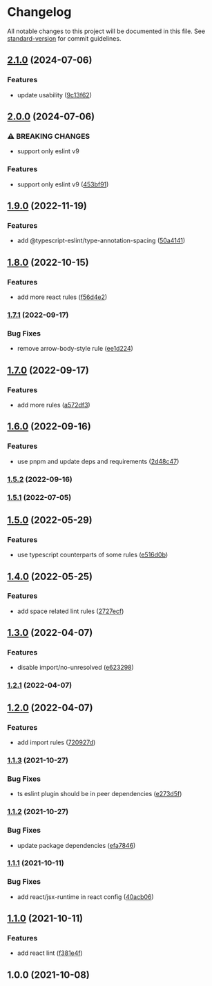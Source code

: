 # Changelog

All notable changes to this project will be documented in this file. See [standard-version](https://github.com/conventional-changelog/standard-version) for commit guidelines.

## [2.1.0](https://github.com/ddadaal/eslintrc/compare/v2.0.0...v2.1.0) (2024-07-06)


### Features

* update usability ([9c13f62](https://github.com/ddadaal/eslintrc/commit/9c13f62329c68583ddd08765beb46959267cc7a0))

## [2.0.0](https://github.com/ddadaal/eslintrc/compare/v1.9.0...v2.0.0) (2024-07-06)


### ⚠ BREAKING CHANGES

* support only eslint v9

### Features

* support only eslint v9 ([453bf91](https://github.com/ddadaal/eslintrc/commit/453bf91ceaba1f6c5aca8b5adba895600bbabc4e))

## [1.9.0](https://github.com/ddadaal/eslintrc/compare/v1.8.0...v1.9.0) (2022-11-19)


### Features

* add @typescript-eslint/type-annotation-spacing ([50a4141](https://github.com/ddadaal/eslintrc/commit/50a4141f759a5c57d2919c9efe105020fca09593))

## [1.8.0](https://github.com/ddadaal/eslintrc/compare/v1.7.1...v1.8.0) (2022-10-15)


### Features

* add more react rules ([f56d4e2](https://github.com/ddadaal/eslintrc/commit/f56d4e2f2c55198bca2a40ce0f4358357fc51220))

### [1.7.1](https://github.com/ddadaal/eslintrc/compare/v1.7.0...v1.7.1) (2022-09-17)


### Bug Fixes

* remove arrow-body-style rule ([ee1d224](https://github.com/ddadaal/eslintrc/commit/ee1d2245e1fdca4117aa658bbc6104d9eedce70e))

## [1.7.0](https://github.com/ddadaal/eslintrc/compare/v1.6.0...v1.7.0) (2022-09-17)


### Features

* add more rules ([a572df3](https://github.com/ddadaal/eslintrc/commit/a572df3b6647a4e5df1dae63a8c39f752982b2bd))

## [1.6.0](https://github.com/ddadaal/eslintrc/compare/v1.5.2...v1.6.0) (2022-09-16)


### Features

* use pnpm and update deps and requirements ([2d48c47](https://github.com/ddadaal/eslintrc/commit/2d48c474853699ff2a5c707824598dcccf972374))

### [1.5.2](https://github.com/ddadaal/eslintrc/compare/v1.1.5...v1.5.2) (2022-09-16)

### [1.5.1](https://github.com/ddadaal/eslintrc/compare/v1.1.4...v1.5.1) (2022-07-05)

## [1.5.0](https://github.com/ddadaal/eslintrc/compare/v1.4.0...v1.5.0) (2022-05-29)


### Features

* use typescript counterparts of some  rules ([e516d0b](https://github.com/ddadaal/eslintrc/commit/e516d0b8ce0d4ec179ba4d3246aa2aba327db507))

## [1.4.0](https://github.com/ddadaal/eslintrc/compare/v1.3.0...v1.4.0) (2022-05-25)


### Features

* add space related lint rules ([2727ecf](https://github.com/ddadaal/eslintrc/commit/2727ecfa5d5b93a3b376045b3b00e7e7ecb5f506))

## [1.3.0](https://github.com/ddadaal/eslintrc/compare/v1.2.1...v1.3.0) (2022-04-07)


### Features

* disable import/no-unresolved ([e623298](https://github.com/ddadaal/eslintrc/commit/e6232984400e233b114baab22f040642d0255d4f))

### [1.2.1](https://github.com/ddadaal/eslintrc/compare/v1.2.0...v1.2.1) (2022-04-07)

## [1.2.0](https://github.com/ddadaal/eslintrc/compare/v1.1.3...v1.2.0) (2022-04-07)


### Features

* add import rules ([720927d](https://github.com/ddadaal/eslintrc/commit/720927d4d2891b4595c57aa395965a5c21b8338b))

### [1.1.3](https://github.com/ddadaal/eslintrc/compare/v1.1.2...v1.1.3) (2021-10-27)


### Bug Fixes

* ts eslint plugin should be in peer dependencies ([e273d5f](https://github.com/ddadaal/eslintrc/commit/e273d5faedf572d4d370c1896b2c852509907513))

### [1.1.2](https://github.com/ddadaal/eslintrc/compare/v1.1.1...v1.1.2) (2021-10-27)


### Bug Fixes

* update package dependencies ([efa7846](https://github.com/ddadaal/eslintrc/commit/efa7846602208393dd2c7b219769bbddb33217fd))

### [1.1.1](https://github.com/ddadaal/eslintrc/compare/v1.1.0...v1.1.1) (2021-10-11)


### Bug Fixes

* add react/jsx-runtime in react config ([40acb06](https://github.com/ddadaal/eslintrc/commit/40acb0648f112f9f0fd38e3eb11ca8db2ad1eb43))

## [1.1.0](https://github.com/ddadaal/eslintrc/compare/v1.0.0...v1.1.0) (2021-10-11)


### Features

* add react lint ([f381e4f](https://github.com/ddadaal/eslintrc/commit/f381e4f94d6d2b98680c82d1aaad3d8f8e87a089))

## 1.0.0 (2021-10-08)
